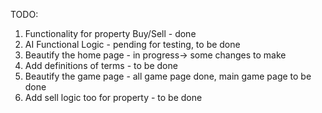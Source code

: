 TODO:


1. Functionality for property Buy/Sell - done 
2. AI Functional Logic - pending for testing, to be done
3. Beautify the home page - in progress-> some changes to make 
4. Add definitions of terms - to be done 
5. Beautify the game page - all game page done, main game page to be done
6. Add sell logic too for property - to be done
